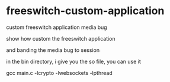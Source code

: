 # freeswitch-custom-application
custom freeswitch application media bug

show how custom the freeswitch application

and banding the media bug to session

in the bin directory,  i give you the so file, you can use it





gcc main.c -lcrypto -lwebsockets -lpthread 
